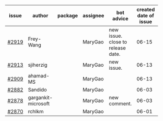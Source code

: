 | issue | author | package | assignee | bot advice | created date of issue | target release date | date from target |
| ------ | ------ | ------ | ------ | ------ | ------ | ------ | :-----: |
| [#2919](https://github.com/Azure/sdk-release-request/issues/2919) | Frey-Wang |  | MaryGao | new issue. close to release date.  | 06-15 | 06-22 | 2 |
| [#2913](https://github.com/Azure/sdk-release-request/issues/2913) | sjiherzig |  | MaryGao | new issue. | 06-13 | 06-30 |  |
| [#2909](https://github.com/Azure/sdk-release-request/issues/2909) | ahamad-MS |  | MaryGao |  | 06-13 | 06-15 |  |
| [#2882](https://github.com/Azure/sdk-release-request/issues/2882) | Sandido |  | MaryGao |  | 06-03 | 06-13 |  |
| [#2878](https://github.com/Azure/sdk-release-request/issues/2878) | gargankit-microsoft |  | MaryGao | new comment. | 06-03 | 06-30 |  |
| [#2870](https://github.com/Azure/sdk-release-request/issues/2870) | rchlkm |  | MaryGao |  | 06-01 | 06-08 |  |
